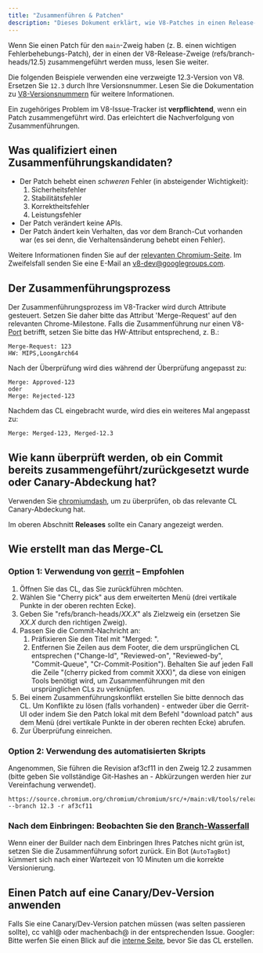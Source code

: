 ```yaml
---
title: "Zusammenführen & Patchen"
description: "Dieses Dokument erklärt, wie V8-Patches in einen Release-Zweig zusammengeführt werden."
---
```

Wenn Sie einen Patch für den `main`-Zweig haben (z. B. einen wichtigen Fehlerbehebungs-Patch), der in einen der V8-Release-Zweige (refs/branch-heads/12.5) zusammengeführt werden muss, lesen Sie weiter.

Die folgenden Beispiele verwenden eine verzweigte 12.3-Version von V8. Ersetzen Sie `12.3` durch Ihre Versionsnummer. Lesen Sie die Dokumentation zu [V8-Versionsnummern](/docs/version-numbers) für weitere Informationen.

Ein zugehöriges Problem im V8-Issue-Tracker ist **verpflichtend**, wenn ein Patch zusammengeführt wird. Das erleichtert die Nachverfolgung von Zusammenführungen.

## Was qualifiziert einen Zusammenführungskandidaten?

- Der Patch behebt einen *schweren* Fehler (in absteigender Wichtigkeit):
    1. Sicherheitsfehler
    1. Stabilitätsfehler
    1. Korrektheitsfehler
    1. Leistungsfehler
- Der Patch verändert keine APIs.
- Der Patch ändert kein Verhalten, das vor dem Branch-Cut vorhanden war (es sei denn, die Verhaltensänderung behebt einen Fehler).

Weitere Informationen finden Sie auf der [relevanten Chromium-Seite](https://chromium.googlesource.com/chromium/src/+/HEAD/docs/process/merge_request.md). Im Zweifelsfall senden Sie eine E-Mail an [v8-dev@googlegroups.com](mailto:v8-dev@googlegroups.com).

## Der Zusammenführungsprozess

Der Zusammenführungsprozess im V8-Tracker wird durch Attribute gesteuert. Setzen Sie daher bitte das Attribut 'Merge-Request' auf den relevanten Chrome-Milestone. Falls die Zusammenführung nur einen V8-[Port](https://v8.dev/docs/ports) betrifft, setzen Sie bitte das HW-Attribut entsprechend, z. B.:

```
Merge-Request: 123
HW: MIPS,LoongArch64
```

Nach der Überprüfung wird dies während der Überprüfung angepasst zu:

```
Merge: Approved-123
oder
Merge: Rejected-123
```

Nachdem das CL eingebracht wurde, wird dies ein weiteres Mal angepasst zu:

```
Merge: Merged-123, Merged-12.3
```

## Wie kann überprüft werden, ob ein Commit bereits zusammengeführt/zurückgesetzt wurde oder Canary-Abdeckung hat?

Verwenden Sie [chromiumdash](https://chromiumdash.appspot.com/commit/), um zu überprüfen, ob das relevante CL Canary-Abdeckung hat.

Im oberen Abschnitt **Releases** sollte ein Canary angezeigt werden.

## Wie erstellt man das Merge-CL

### Option 1: Verwendung von [gerrit](https://chromium-review.googlesource.com/) – Empfohlen

1. Öffnen Sie das CL, das Sie zurückführen möchten.
1. Wählen Sie "Cherry pick" aus dem erweiterten Menü (drei vertikale Punkte in der oberen rechten Ecke).
1. Geben Sie "refs/branch-heads/*XX.X*" als Zielzweig ein (ersetzen Sie *XX.X* durch den richtigen Zweig).
1. Passen Sie die Commit-Nachricht an:
   1. Präfixieren Sie den Titel mit "Merged: ".
   1. Entfernen Sie Zeilen aus dem Footer, die dem ursprünglichen CL entsprechen ("Change-Id", "Reviewed-on", "Reviewed-by", "Commit-Queue", "Cr-Commit-Position"). Behalten Sie auf jeden Fall die Zeile "(cherry picked from commit XXX)", da diese von einigen Tools benötigt wird, um Zusammenführungen mit den ursprünglichen CLs zu verknüpfen.
1. Bei einem Zusammenführungskonflikt erstellen Sie bitte dennoch das CL. Um Konflikte zu lösen (falls vorhanden) - entweder über die Gerrit-UI oder indem Sie den Patch lokal mit dem Befehl "download patch" aus dem Menü (drei vertikale Punkte in der oberen rechten Ecke) abrufen.
1. Zur Überprüfung einreichen.

### Option 2: Verwendung des automatisierten Skripts

Angenommen, Sie führen die Revision af3cf11 in den Zweig 12.2 zusammen (bitte geben Sie vollständige Git-Hashes an - Abkürzungen werden hier zur Vereinfachung verwendet).

```
https://source.chromium.org/chromium/chromium/src/+/main:v8/tools/release/merge_to_branch_gerrit.py --branch 12.3 -r af3cf11
```

### Nach dem Einbringen: Beobachten Sie den [Branch-Wasserfall](https://ci.chromium.org/p/v8)

Wenn einer der Builder nach dem Einbringen Ihres Patches nicht grün ist, setzen Sie die Zusammenführung sofort zurück. Ein Bot (`AutoTagBot`) kümmert sich nach einer Wartezeit von 10 Minuten um die korrekte Versionierung.

## Einen Patch auf eine Canary/Dev-Version anwenden

Falls Sie eine Canary/Dev-Version patchen müssen (was selten passieren sollte), cc vahl@ oder machenbach@ in der entsprechenden Issue. Googler: Bitte werfen Sie einen Blick auf die [interne Seite](http://g3doc/company/teams/v8/patching_a_version), bevor Sie das CL erstellen.

